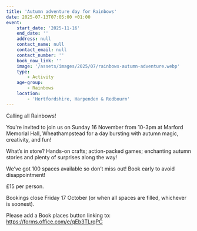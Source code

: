 ```yaml
---
title: 'Autumn adventure day for Rainbows'
date: 2025-07-13T07:05:00 +01:00
event:
    start_date: '2025-11-16'
    end_date: ''
    address: null
    contact_name: null
    contact_email: null
    contact_number: ''
    book_now_link: ''
    image: '/assets/images/2025/07/rainbows-autumn-adventure.webp'
    type:
        - Activity
    age-group:
        - Rainbows
    location:
        - 'Hertfordshire, Harpenden & Redbourn'
---
```

Calling all Rainbows!

You're invited to join us on Sunday 16 November from 10-3pm at Marford Memorial Hall, Wheathampstead for a day bursting with autumn magic, creativity, and fun!

What&rsquo;s in store? Hands-on crafts; action-packed games; enchanting autumn stories and plenty of surprises along the way!

We&rsquo;ve got 100 spaces available so don&rsquo;t miss out! Book early to avoid disappointment!

£15 per person.

Bookings close Friday 17 October (or when all spaces are filled, whichever is soonest).

Please add a Book places button linking to: <https://forms.office.com/e/qEb3TLrqPC>
